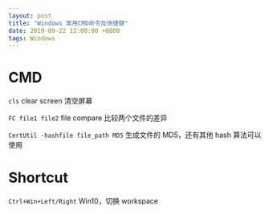 ```yaml
---
layout: post
title: "Windows 常用CMD命令及快捷键"
date: 2019-09-22 12:00:00 +0800
tags: Windows
---
```


# CMD

`cls`
clear screen 清空屏幕

`FC file1 file2`
file compare 比较两个文件的差异

`CertUtil -hashfile file_path MD5`
生成文件的 MD5，还有其他 hash 算法可以使用

# Shortcut

`Ctrl+Win+Left/Right`
Win10，切换 workspace
